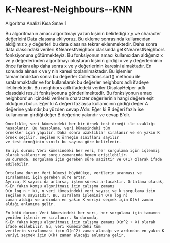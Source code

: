 # K-Nearest-Neighbours--KNN
Algoritma Analizi Kısa Sınav 1


Bu algoritmanın amacı algoritmayı yazan kişinin belirlediği x,y ve character değerleini Data classına ekliyoruz.
    Bu ekleme sonrasında kullanıcıdan aldığımız  x,y değerleri bu data classına tekrar eklenmektedir.
    Daha sonra data classındaki verileri  KNearestNeighbor classında getKNearestNeighbors fonksiyonuna götürmekteyiz.
    Bu fonksiyonun amacı kullanıcıdan aldığımız x ve y değerlerinden algoritmayı oluşturan kişinin girdiği x ve y değerlerininin
    önce farkını alıp daha sonra x ve y değerlerinin karesini almaktadır. En sonunda alınan x ve y nin karesi toplanılmaktadır.
    Bu işlemler tamamlandıktan sonra bu değerler  Collections.sort() methodu ile sıralanmaktadır ve for kullanılarak bu değerler
    neighbors adlı ifadeye iletilmektedir. Bu neighbors adlı ifadedeki veriler DisplayHelper adlı classdaki result fonksiyonuna
    gönderilmektedir. Bu fonksiyonun amacı neighbors'un içindeki verilerin character değerlerinin hangi değere eşit olduğunu bulur.
    Eğer ki A değeri fazlaysa kullanıcının girdiği değer A değerine yakındır,bu yüzden cevap A'dır. Eğer ki B değeri fazla ise
    kullanıcının girdiği değer B değerine yakındır ve cevap B'dir.

    Öncelikle, veri kümesindeki her bir örnek test örneği ile uzaklığı hesaplanır. Bu hesaplama, veri kümesindeki tüm
    örnekler için yapılır. Daha sonra uzaklıklar sıralanır ve en yakın K örnek seçilir. Seçilen K örneğin sınıfları sayılır
    ve test örneğinin sınıfı bu sayıma göre belirlenir.

    En iyi durum: Veri kümesindeki her veri, her sorgulama için işlenmiş olarak saklanır ve sorgu zamanında hemen erişilebilir.
    Bu durumda, sorgulama için gereken süre sabittir ve O(1) olarak ifade edilebilir.

    Ortalama durum: Veri kümesi büyüdükçe, verilerin aranması ve sıralanması için gereken süre artar.
    Ayrıca, K sayısı da artarsa, işlem süresi artacaktır. Ortalama olarak, K-En Yakın Komşu algoritması için çalışma zamanı
    O(n log n + k), n veri kümesindeki veri sayısı ve k sorgulama için seçilen K sayısıdır. Bu, sıralama işleminin O(n log n)
    zaman aldığı ve ardından en yakın K veriyi seçmek için O(k) zaman aldığı anlamına gelir.

    En kötü durum: Veri kümesindeki her veri, her sorgulama için tamamen yeniden işlenir ve sıralanır. Bu durumda,
    K-En Yakın Komşu algoritması için çalışma zamanı O(n^2 + k) olarak ifade edilebilir. Bu, veri kümesindeki tüm
    verilerin sıralanması için O(n^2) zaman alacağı ve ardından en yakın K veriyi seçmek için O(k) zaman alacağı anlamına gelir.

